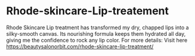 # Rhode-skincare-Lip-treatement
Rhode Skincare Lip treatment has transformed my dry, chapped lips into a silky-smooth canvas. Its nourishing formula keeps them hydrated all day, giving me the confidence to rock any lip color. For more details: Visit here  https://beautysalonorbit.com/rhode-skincare-lip-treatment/

